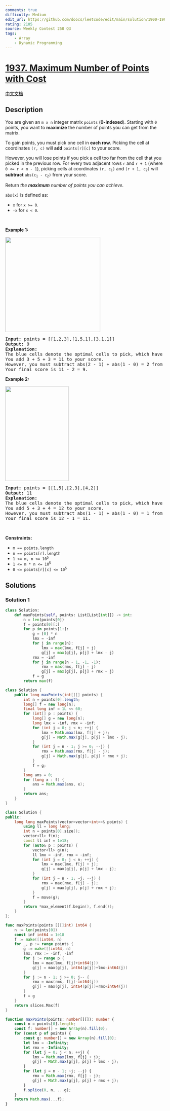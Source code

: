 ```yaml
---
comments: true
difficulty: Medium
edit_url: https://github.com/doocs/leetcode/edit/main/solution/1900-1999/1937.Maximum%20Number%20of%20Points%20with%20Cost/README_EN.md
rating: 2105
source: Weekly Contest 250 Q3
tags:
    - Array
    - Dynamic Programming
---
```


# [1937. Maximum Number of Points with Cost](https://leetcode.com/problems/maximum-number-of-points-with-cost)

[中文文档](/solution/1900-1999/1937.Maximum%20Number%20of%20Points%20with%20Cost/README.md)

## Description

<p>You are given an <code>m x n</code> integer matrix <code>points</code> (<strong>0-indexed</strong>). Starting with <code>0</code> points, you want to <strong>maximize</strong> the number of points you can get from the matrix.</p>

<p>To gain points, you must pick one cell in <strong>each row</strong>. Picking the cell at coordinates <code>(r, c)</code> will <strong>add</strong> <code>points[r][c]</code> to your score.</p>

<p>However, you will lose points if you pick a cell too far from the cell that you picked in the previous row. For every two adjacent rows <code>r</code> and <code>r + 1</code> (where <code>0 &lt;= r &lt; m - 1</code>), picking cells at coordinates <code>(r, c<sub>1</sub>)</code> and <code>(r + 1, c<sub>2</sub>)</code> will <strong>subtract</strong> <code>abs(c<sub>1</sub> - c<sub>2</sub>)</code> from your score.</p>

<p>Return <em>the <strong>maximum</strong> number of points you can achieve</em>.</p>

<p><code>abs(x)</code> is defined as:</p>

<ul>
	<li><code>x</code> for <code>x &gt;= 0</code>.</li>
	<li><code>-x</code> for <code>x &lt; 0</code>.</li>
</ul>

<p>&nbsp;</p>
<p><strong class="example">Example 1:</strong><strong> </strong></p>
<img alt="" src="https://fastly.jsdelivr.net/gh/doocs/leetcode@main/solution/1900-1999/1937.Maximum%20Number%20of%20Points%20with%20Cost/images/screenshot-2021-07-12-at-13-40-26-diagram-drawio-diagrams-net.png" style="width: 300px; height: 300px;" />
<pre>
<strong>Input:</strong> points = [[1,2,3],[1,5,1],[3,1,1]]
<strong>Output:</strong> 9
<strong>Explanation:</strong>
The blue cells denote the optimal cells to pick, which have coordinates (0, 2), (1, 1), and (2, 0).
You add 3 + 5 + 3 = 11 to your score.
However, you must subtract abs(2 - 1) + abs(1 - 0) = 2 from your score.
Your final score is 11 - 2 = 9.
</pre>

<p><strong class="example">Example 2:</strong></p>
<img alt="" src="https://fastly.jsdelivr.net/gh/doocs/leetcode@main/solution/1900-1999/1937.Maximum%20Number%20of%20Points%20with%20Cost/images/screenshot-2021-07-12-at-13-42-14-diagram-drawio-diagrams-net.png" style="width: 200px; height: 299px;" />
<pre>
<strong>Input:</strong> points = [[1,5],[2,3],[4,2]]
<strong>Output:</strong> 11
<strong>Explanation:</strong>
The blue cells denote the optimal cells to pick, which have coordinates (0, 1), (1, 1), and (2, 0).
You add 5 + 3 + 4 = 12 to your score.
However, you must subtract abs(1 - 1) + abs(1 - 0) = 1 from your score.
Your final score is 12 - 1 = 11.
</pre>

<p>&nbsp;</p>
<p><strong>Constraints:</strong></p>

<ul>
	<li><code>m == points.length</code></li>
	<li><code>n == points[r].length</code></li>
	<li><code>1 &lt;= m, n &lt;= 10<sup>5</sup></code></li>
	<li><code>1 &lt;= m * n &lt;= 10<sup>5</sup></code></li>
	<li><code>0 &lt;= points[r][c] &lt;= 10<sup>5</sup></code></li>
</ul>

## Solutions

### Solution 1

<!-- tabs:start -->

```python
class Solution:
    def maxPoints(self, points: List[List[int]]) -> int:
        n = len(points[0])
        f = points[0][:]
        for p in points[1:]:
            g = [0] * n
            lmx = -inf
            for j in range(n):
                lmx = max(lmx, f[j] + j)
                g[j] = max(g[j], p[j] + lmx - j)
            rmx = -inf
            for j in range(n - 1, -1, -1):
                rmx = max(rmx, f[j] - j)
                g[j] = max(g[j], p[j] + rmx + j)
            f = g
        return max(f)
```

```java
class Solution {
    public long maxPoints(int[][] points) {
        int n = points[0].length;
        long[] f = new long[n];
        final long inf = 1L << 60;
        for (int[] p : points) {
            long[] g = new long[n];
            long lmx = -inf, rmx = -inf;
            for (int j = 0; j < n; ++j) {
                lmx = Math.max(lmx, f[j] + j);
                g[j] = Math.max(g[j], p[j] + lmx - j);
            }
            for (int j = n - 1; j >= 0; --j) {
                rmx = Math.max(rmx, f[j] - j);
                g[j] = Math.max(g[j], p[j] + rmx + j);
            }
            f = g;
        }
        long ans = 0;
        for (long x : f) {
            ans = Math.max(ans, x);
        }
        return ans;
    }
}
```

```cpp
class Solution {
public:
    long long maxPoints(vector<vector<int>>& points) {
        using ll = long long;
        int n = points[0].size();
        vector<ll> f(n);
        const ll inf = 1e18;
        for (auto& p : points) {
            vector<ll> g(n);
            ll lmx = -inf, rmx = -inf;
            for (int j = 0; j < n; ++j) {
                lmx = max(lmx, f[j] + j);
                g[j] = max(g[j], p[j] + lmx - j);
            }
            for (int j = n - 1; ~j; --j) {
                rmx = max(rmx, f[j] - j);
                g[j] = max(g[j], p[j] + rmx + j);
            }
            f = move(g);
        }
        return *max_element(f.begin(), f.end());
    }
};
```

```go
func maxPoints(points [][]int) int64 {
	n := len(points[0])
	const inf int64 = 1e18
	f := make([]int64, n)
	for _, p := range points {
		g := make([]int64, n)
		lmx, rmx := -inf, -inf
		for j := range p {
			lmx = max(lmx, f[j]+int64(j))
			g[j] = max(g[j], int64(p[j])+lmx-int64(j))
		}
		for j := n - 1; j >= 0; j-- {
			rmx = max(rmx, f[j]-int64(j))
			g[j] = max(g[j], int64(p[j])+rmx+int64(j))
		}
		f = g
	}
	return slices.Max(f)
}
```

```ts
function maxPoints(points: number[][]): number {
    const n = points[0].length;
    const f: number[] = new Array(n).fill(0);
    for (const p of points) {
        const g: number[] = new Array(n).fill(0);
        let lmx = -Infinity;
        let rmx = -Infinity;
        for (let j = 0; j < n; ++j) {
            lmx = Math.max(lmx, f[j] + j);
            g[j] = Math.max(g[j], p[j] + lmx - j);
        }
        for (let j = n - 1; ~j; --j) {
            rmx = Math.max(rmx, f[j] - j);
            g[j] = Math.max(g[j], p[j] + rmx + j);
        }
        f.splice(0, n, ...g);
    }
    return Math.max(...f);
}
```

<!-- tabs:end -->

<!-- end -->
